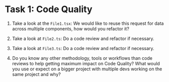 # Task 1: Code Quality

1. Take a look at the `File1.tsx`:
   We would like to reuse this request for data across multiple components, how would you refactor it?

2. Take a look at `File2.ts`:
   Do a code review and refactor if necessary.

3. Take a look at `File3.ts`:
   Do a code review and refactor if necessary.

4. Do you know any other methodology, tools or workflows than code reviews to help getting maximum impact on Code Quality? What would you use or expect on a bigger project with multiple devs working on the same project and why?
